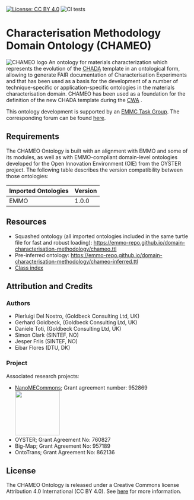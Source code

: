 [![License: CC BY 4.0](https://img.shields.io/badge/License-CC%20BY%204.0-lightgrey.svg)](https://creativecommons.org/licenses/by/4.0/)
![CI tests](https://github.com/emmo-repo/domain-characterisation-methodology/workflows/Check%20conventions/badge.svg)



# Characterisation Methodology Domain Ontology (CHAMEO)
![CHAMEO logo](images/chameo_logo_large.png)
An ontology for materials characterization which represents the evolution of the [CHADA](https://www.sciencedirect.com/science/article/pii/S235249281930087X?via%3Dihub) template in an ontological form, allowing to generate FAIR documentation of Characterisation Experiments and that has been used as a basis for the development of a number of technique-specific or application-specific ontologies in the materials characterisation domain.
CHAMEO has been used as a foundation for the definition of the new CHADA template during the [CWA](https://www.cencenelec.eu/media/CEN-CENELEC/CWAs/RI/2025/cwa17815_2025.pdf) .

This ontology development is supported by an [EMMC Task Group](https://emmc.eu/focus-areas/interoperability/tg2-5/). The corresponding forum can be found [here](https://emmc.eu/forum?view=topic&id=154).

## Requirements

The CHAMEO Ontology is built with an alignment with EMMO and some of its modules, as well as with EMMO-compliant domain-level ontologies developed for the Open Innovation Environment (OIE) from the OYSTER project. The following table describes the version compatibility between those ontologies:

| Imported Ontologies | Version           |
| ------------------- | ----------------- |
| EMMO                | 1.0.0             |


## Resources
- Squashed ontology (all imported ontologies included in the same turtle file for fast and robust loading): https://emmo-repo.github.io/domain-characterisation-methodology/chameo.ttl
- Pre-inferred ontology: https://emmo-repo.github.io/domain-characterisation-methodology/chameo-inferred.ttl
- [Class index](https://emmo-repo.github.io/domain-characterisation-methodology/chameo.html)


## Attribution and Credits

### Authors
- Pierluigi Del Nostro, (Goldbeck Consulting Ltd, UK)
- Gerhard Goldbeck, (Goldbeck Consulting Ltd, UK)
- Daniele Toti, (Goldbeck Consulting Ltd, UK)
- Simon Clark (SINTEF, NO)
- Jesper Friis (SINTEF, NO)
- Eibar Flores (DTU, DK)


### Project
Associated research projects:
- [NanoMECommons](https://www.nanomecommons.net/); Grant agreement number: 952869 <img src="https://www.nanomecommons.net/wp-content/uploads/2021/04/web-logo2-1.jpg"  width="120">
- OYSTER; Grant Agreement No: 760827
- Big-Map; Grant Agreement No: 957189
- OntoTrans; Grant Agreement No: 862136


## License

The CHAMEO Ontology is released under a Creative Commons license Attribution 4.0 International (CC BY 4.0). See [here](https://creativecommons.org/licenses/by/4.0/legalcode) for more information.
